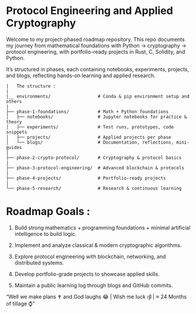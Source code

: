 # Protocol Engineering and Applied Cryptography
Welcome to my project-phased roadmap repository. This repo documents my journey from mathematical foundations with Python → cryptography → protocol engineering, with portfolio-ready projects in Rust, C, Solidity, and Python.

It’s structured in phases, each containing notebooks, experiments, projects, and blogs, reflecting hands-on learning and applied research.


```
|   The structure :
|
|__ environments/                  # Conda & pip environment setup and others
|
├── phase-1-foundations/           # Math + Python foundations
│   ├── notebooks/                 # Jupyter notebooks for practice & theory
│   ├── experiments/               # Test runs, prototypes, code snippets
│   ├── projects/                  # Applied projects per phase
│   └── blogs/                     # Documentation, reflections, mini-guides
|
├── phase-2-crypto-protocol/       # Cryptography & protocol basics
|
├── phase-3-protocol-engineering/  # Advanced blockchain & protocols
|
├── phase-4-projects/              # Portfolio-ready projects
|
└── phase-5-research/              # Research & continuous learning
```

# Roadmap Goals : 

1. Build strong mathematics + programming foundations + minimal artificial intelligence to build logic.

2. Implement and analyze classical & modern cryptographic algorithms.

3. Explore protocol engineering with blockchain, networking, and distributed systems.

4. Develop portfolio-grade projects to showcase applied skills.

5. Maintain a public learning log through blogs and GitHub commits.

“Well we make plans ✝️ and God laughs 😂 | Wish me luck ദ്ദി | ≈ 24 Months of tillage ⌚”
 
